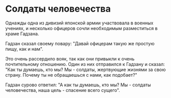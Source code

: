 # Солдаты человечества

Однажды одна из дивизий японской армии участвовала в военных учениях, и несколько офицеров сочли необходимым разместиться в храме Гадзана.

Гадзан сказал своему повару: "Давай офицерам такую же простую пищу, как и нам".

Это очень рассердило вояк, так как они привыкли к очень почтительному отношению. Один из них отправился к Гадзану и сказал: "Как ты думаешь, кто мы? Мы - солдаты, жертвующие жизнями за свою страну. Почему ты не обращаешься с нами, как подобает?"

Гадзан сурово ответил: "А как ты думаешь, кто мы? Мы - солдаты человечества, наша цель - спасение всего сущего".

